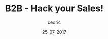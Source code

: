 ---
layout: video
title: "B2B - Hack your Sales!"
youtube_slug: "HhALH1gNpek"
date: 25-07-2017
author: cedric
labels:
  - workshop
pushed: true
thumbnail: 2017-07-25-jeremy-goillot-hack-your-sales-1.jpg
description: "Alumni du Le Wagon Bordeaux et désormais responsable de la croissance pour Spendesk, Jérémy Goillot, se passionne depuis quelques années pour le Growth Hacking. Spécialisé dans l’acquisition BtoB, Jérémy est un expert de l’Outbound. Pour lui le Growth Hacking doit être présent à tous les niveaux de l’entreprise et notamment au service des Sales."
---